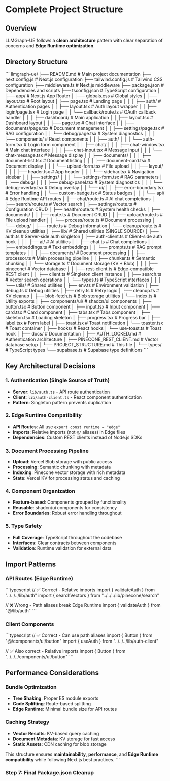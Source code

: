 # Complete Project Structure

## Overview
LLMGraph-UE follows a **clean architecture** pattern with clear separation of concerns and **Edge Runtime optimization**.

## Directory Structure

\`\`\`
llmgraph-ue/
├── README.md                      # Main project documentation
├── next.config.js                 # Next.js configuration
├── tailwind.config.js             # Tailwind CSS configuration
├── middleware.ts                  # Next.js middleware
├── package.json                   # Dependencies and scripts
├── tsconfig.json                  # TypeScript configuration
│
├── app/                           # Next.js App Router
│   ├── globals.css                # Global styles
│   ├── layout.tsx                 # Root layout
│   ├── page.tsx                   # Landing page
│   │
│   ├── auth/                      # Authentication pages
│   │   ├── layout.tsx             # Auth layout wrapper
│   │   ├── login/page.tsx         # Login page
│   │   └── callback/route.ts      # OAuth callback handler
│   │
│   ├── dashboard/                 # Main application
│   │   ├── layout.tsx             # Dashboard layout
│   │   ├── page.tsx               # Chat interface
│   │   ├── documents/page.tsx     # Document management
│   │   ├── settings/page.tsx      # RAG configuration
│   │   └── debug/page.tsx         # System diagnostics
│   │
│   ├── components/                # React components
│   │   ├── auth/
│   │   │   └── auth-form.tsx      # Login form component
│   │   ├── chat/
│   │   │   ├── chat-window.tsx    # Main chat interface
│   │   │   ├── chat-input.tsx     # Message input
│   │   │   └── chat-message.tsx   # Message display
│   │   ├── documents/
│   │   │   ├── document-list.tsx  # Document listing
│   │   │   ├── document-card.tsx  # Document display
│   │   │   └── upload-form.tsx    # File upload
│   │   ├── layout/
│   │   │   ├── header.tsx         # App header
│   │   │   └── sidebar.tsx        # Navigation sidebar
│   │   ├── settings/
│   │   │   └── settings-form.tsx  # RAG parameters
│   │   ├── debug/
│   │   │   ├── debug-panel.tsx    # System diagnostics
│   │   │   └── debug-overlay.tsx  # Debug overlay
│   │   └── ui/
│   │       ├── error-boundary.tsx # Error handling
│   │       └── custom-badge.tsx   # Status badges
│   │
│   └── api/                       # Edge Runtime API routes
│       ├── chat/route.ts          # AI chat completions
│       ├── search/route.ts        # Vector search
│       ├── settings/route.ts      # Configuration CRUD
│       ├── health/route.ts        # System health checks
│       ├── documents/
│       │   ├── route.ts           # Document CRUD
│       │   ├── upload/route.ts    # File upload handler
│       │   └── process/route.ts   # Document processing
│       └── debug/
│           ├── route.ts           # Debug information
│           └── cleanup/route.ts   # KV cleanup utilities
│
├── lib/                           # Shared utilities (SINGLE SOURCE)
│   ├── auth.ts                    # Server-side auth singleton
│   ├── auth-client.ts             # Client-side auth hook
│   │
│   ├── ai/                        # AI utilities
│   │   ├── chat.ts                # Chat completions
│   │   ├── embeddings.ts          # Text embeddings
│   │   └── prompts.ts             # RAG prompt templates
│   │
│   ├── documents/                 # Document processing
│   │   ├── processor.ts           # Main processing pipeline
│   │   ├── chunker.ts             # Semantic chunking
│   │   └── storage.ts             # Document storage (KV + Blob)
│   │
│   ├── pinecone/                  # Vector database
│   │   ├── rest-client.ts         # Edge-compatible REST client
│   │   ├── client.ts              # Singleton client instance
│   │   ├── search.ts              # Vector search operations
│   │   └── types.ts               # TypeScript interfaces
│   │
│   └── utils/                     # Shared utilities
│       ├── env.ts                 # Environment validation
│       ├── debug.ts               # Debug utilities
│       ├── retry.ts               # Retry logic
│       ├── cleanup.ts             # KV cleanup
│       ├── blob-fetch.ts          # Blob storage utilities
│       └── index.ts               # Utility exports
│
├── components/ui/                 # shadcn/ui components
│   ├── button.tsx                 # Button component
│   ├── input.tsx                  # Input component
│   ├── card.tsx                   # Card component
│   ├── tabs.tsx                   # Tabs component
│   ├── skeleton.tsx               # Loading skeleton
│   ├── progress.tsx               # Progress bar
│   ├── label.tsx                  # Form label
│   ├── toast.tsx                  # Toast notification
│   └── toaster.tsx                # Toast container
│
├── hooks/                         # React hooks
│   └── use-toast.ts               # Toast hook
│
├── docs/                          # Documentation
│   ├── AUTH_LOCKED.md             # Authentication architecture
│   ├── PINECONE_REST_CLIENT.md    # Vector database setup
│   └── PROJECT_STRUCTURE.md       # This file
│
└── types/                         # TypeScript types
    └── supabase.ts                # Supabase type definitions
\`\`\`

## Key Architectural Decisions

### **1. Authentication (Single Source of Truth)**
- **Server**: `lib/auth.ts` - API route authentication
- **Client**: `lib/auth-client.ts` - React component authentication
- **Pattern**: Singleton pattern prevents duplication

### **2. Edge Runtime Compatibility**
- **API Routes**: All use `export const runtime = "edge"`
- **Imports**: Relative imports (not `@/` aliases) in Edge files
- **Dependencies**: Custom REST clients instead of Node.js SDKs

### **3. Document Processing Pipeline**
- **Upload**: Vercel Blob storage with public access
- **Processing**: Semantic chunking with metadata
- **Indexing**: Pinecone vector storage with rich metadata
- **State**: Vercel KV for processing status and caching

### **4. Component Organization**
- **Feature-based**: Components grouped by functionality
- **Reusable**: shadcn/ui components for consistency
- **Error Boundaries**: Robust error handling throughout

### **5. Type Safety**
- **Full Coverage**: TypeScript throughout the codebase
- **Interfaces**: Clear contracts between components
- **Validation**: Runtime validation for external data

## Import Patterns

### **API Routes (Edge Runtime)**
\`\`\`typescript
// ✅ Correct - Relative imports
import { validateAuth } from "../../../lib/auth"
import { searchVectors } from "../../../lib/pinecone/search"

// ❌ Wrong - Path aliases break Edge Runtime
import { validateAuth } from "@/lib/auth"
\`\`\`

### **Client Components**
\`\`\`typescript
// ✅ Correct - Can use path aliases
import { Button } from "@/components/ui/button"
import { useAuth } from "../../../lib/auth-client"

// ✅ Also correct - Relative imports
import { Button } from "../../../components/ui/button"
\`\`\`

## Performance Considerations

### **Bundle Optimization**
- **Tree Shaking**: Proper ES module exports
- **Code Splitting**: Route-based splitting
- **Edge Runtime**: Minimal bundle size for API routes

### **Caching Strategy**
- **Vector Results**: KV-based query caching
- **Document Metadata**: KV storage for fast access
- **Static Assets**: CDN caching for blob storage

This structure ensures **maintainability**, **performance**, and **Edge Runtime compatibility** while following Next.js best practices.
\`\`\`

### **Step 7: Final Package.json Cleanup**
